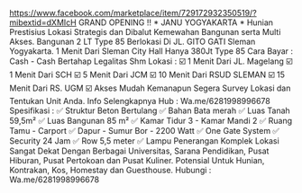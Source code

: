 https://www.facebook.com/marketplace/item/729172932350519/?mibextid=dXMIcH
GRAND OPENING !! * JANU YOGYAKARTA * Hunian Prestisius Lokasi Strategis dan Dibalut Kemewahan Bangunan serta Multi Akses. Bangunan 2 LT Type 85 Berlokasi Di JL. GITO GATI Sleman Yogyakarta. 1 Menit Dari Sleman City Hall Hanya 380Jt Type 85 Cara Bayar : Cash - Cash Bertahap Legalitas Shm Lokasi : ☑️ 1 Menit Dari JL. Magelang ☑️ 1 Menit Dari SCH ☑️ 5 Menit Dari JCM ☑️ 10 Menit Dari RSUD SLEMAN ☑️ 15 Menit Dari RS. UGM ☑️ Akses Mudah Kemanapun Segera Survey Lokasi dan Tentukan Unit Anda. Info Selengkapnya Hub : Wa.me/6281998996678 Spesifikasi : ✅ Struktur Beton Bertulang ✅ Bahan Bata merah ✅ Luas Tanah 59,5m² ✅ Luas Bangunan 85 m² ✅ Kamar Tidur 3 - Kamar Mandi 2 ✅ Ruang Tamu - Carport ✅ Dapur - Sumur Bor - 2200 Watt ✅ One Gate System ✅ Security 24 Jam ✅ Row 5,5 meter ✅ Lampu Penerangan Komplek Lokasi Sangat Dekat Dengan Berbagai Universitas, Sarana Pendidikan, Pusat Hiburan, Pusat Pertokoan dan Pusat Kuliner. Potensial Untuk Hunian, Kontrakan, Kos, Homestay dan Guesthouse. Hubungi : Wa.me/6281998996678